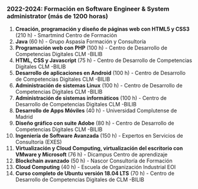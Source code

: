### 2022-2024: Formación en Software Engineer & System administrator (más de 1200 horas)

1. **Creación, programación y diseño de páginas web con HTML5 y CSS3** (210 h) - Smartmind Centro de Formación
2. **Java** (60 h) - Grupo Aspasia Formación y Consultoría
3. **Programación web con PHP** (100 h) - Centro de Desarrollo de Competencias Digitales CLM -BILIB
4. **HTML, CSS y Javascript** (75 h) - Centro de Desarrollo de Competencias Digitales CLM -BILIB
5. **Desarrollo de aplicaciones en Android** (100 h) - Centro de Desarrollo de Competencias Digitales CLM -BILIB
6. **Administración de sistemas Linux** (100 h) - Centro de Desarrollo de Competencias Digitales CLM -BILIB
7. **Administración de sistemas informáticos** (100 h) - Centro de Desarrollo de Competencias Digitales CLM -BILIB
8. **Desarrollo de Apps Móviles** (40 h) - Universidad Complutense de Madrid
9. **Diseño gráfico con suite Adobe** (80 h) - Centro de Desarrollo de Competencias Digitales CLM -BILIB
10. **Ingeniería de Software Avanzada** (150 h) - Expertos en Servicios de Consultoría (EXES)
11. **Virtualización y Cloud Computing, virtualización del escritorio con VMware y Microsoft** (76 h) - Dicampus Centro de aprendizaje
12. **Blockchain avanzado** (50 h) - Nascor Consultoría de Formación
13. **Cloud Computing** (40 h) - Escuela de Organización Industrial EOI
14. **Curso completo de Ubuntu versión 18.04 LTS** (70 h) - Centro de Desarrollo de Competencias Digitales de CLM -BILIB
